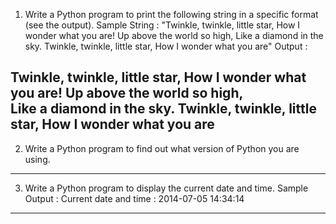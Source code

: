 1. Write a Python program to print the following string in a specific format (see the output).
Sample String : "Twinkle, twinkle, little star, How I wonder what you are! Up above the world so high, Like a diamond in the sky. Twinkle, twinkle, little star, How I wonder what you are"
Output :

Twinkle, twinkle, little star,
	How I wonder what you are! 
		Up above the world so high,   		
		Like a diamond in the sky. 
Twinkle, twinkle, little star, 
	How I wonder what you are
---

2. Write a Python program to find out what version of Python you are using.
---

3. Write a Python program to display the current date and time.
Sample Output :
Current date and time :
2014-07-05 14:34:14
---
